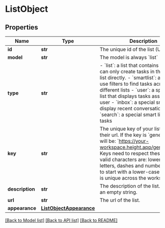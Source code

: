 # ListObject

## Properties
Name | Type | Description | Notes
------------ | ------------- | ------------- | -------------
**id** | **str** | The unique id of the list (UUIDv4) | 
**model** | **str** | The model is always &#x60;list&#x60; | 
**type** | **str** | - &#x60;list&#x60;: a list that contains tasks. You can only create tasks in this type of list directly. - &#x60;smartlist&#x60;: a smart list use filters to find tasks across different lists - &#x60;user&#x60;: a special smart list that displays tasks assigned to a user - &#x60;inbox&#x60;: a special smart list to display recent conversations - &#x60;search&#x60;: a special smart list to search tasks | 
**key** | **str** | The unique key of your list is used as their url.  If the key is &#x60;general&#x60;, the url will be: &#x60;https://your-workspace.height.app/general&#x60;  Keys need to respect these rules:   - valid characters are: lower-case letters, dashes and numbers - needs to start with a lower-case letter - key is unique across the workspace | 
**description** | **str** | The description of the list. It can be an empty string. | 
**url** | **str** | The url of the list. | 
**appearance** | [**ListObjectAppearance**](ListObjectAppearance.md) |  | 

[[Back to Model list]](../README.md#documentation-for-models) [[Back to API list]](../README.md#documentation-for-api-endpoints) [[Back to README]](../README.md)

